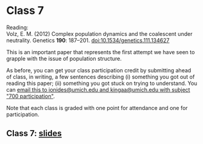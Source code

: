 # Class 7

Reading:  
Volz, E. M. (2012)
Complex population dynamics and the coalescent under neutrality.
Genetics **190**: 187&ndash;201.
[doi:10.1534/genetics.111.134627](https://doi.org/10.1534/genetics.111.134627)

This is an important paper that represents the first attempt we have seen to grapple with the issue of population structure.

As before, you can get your class participation credit by submitting ahead of class, in writing, a few sentences describing (i) something you got out of reading this paper; (ii) something you got stuck on trying to understand.
You can [email this to ionides@umich.edu and kingaa@umich.edu with subject "700 participation"](mailto:ionides@umich.edu;kingaa@umich.edu?subject=700%20participation).

Note that each class is graded with one point for attendance and one for participation.

## Class 7: [slides](slides.pdf)

